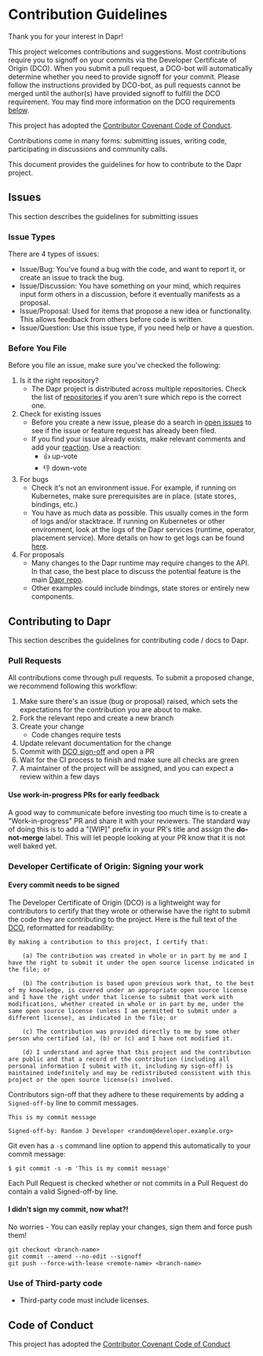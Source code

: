 # Contribution Guidelines

Thank you for your interest in Dapr!

This project welcomes contributions and suggestions. Most contributions require you to signoff on your commits via 
the Developer Certificate of Origin (DCO). When you submit a pull request, a DCO-bot will automatically determine 
whether you need to provide signoff for your commit. Please follow the instructions provided by DCO-bot, as pull 
requests cannot be merged until the author(s) have provided signoff to fulfill the DCO requirement.
You may find more information on the DCO requirements [below](#developer-certificate-of-origin-signing-your-work).

This project has adopted the [Contributor Covenant Code of Conduct](https://github.com/dapr/community/blob/master/CODE-OF-CONDUCT.md).

Contributions come in many forms: submitting issues, writing code, participating in discussions and community calls.

This document provides the guidelines for how to contribute to the Dapr project.

## Issues

This section describes the guidelines for submitting issues

### Issue Types

There are 4 types of issues:

- Issue/Bug: You've found a bug with the code, and want to report it, or create an issue to track the bug.
- Issue/Discussion: You have something on your mind, which requires input form others in a discussion, before it eventually manifests as a proposal.
- Issue/Proposal: Used for items that propose a new idea or functionality. This allows feedback from others before code is written.
- Issue/Question: Use this issue type, if you need help or have a question.

### Before You File

Before you file an issue, make sure you've checked the following:

1. Is it the right repository?
    - The Dapr project is distributed across multiple repositories. Check the list of [repositories](https://github.com/dapr) if you aren't sure which repo is the correct one.
1. Check for existing issues
    - Before you create a new issue, please do a search in [open issues](https://github.com/dapr/dapr/issues) to see if the issue or feature request has already been filed.
    - If you find your issue already exists, make relevant comments and add your [reaction](https://github.com/blog/2119-add-reaction-to-pull-requests-issues-and-comments). Use a reaction:
        - 👍 up-vote
        - 👎 down-vote
1. For bugs
    - Check it's not an environment issue. For example, if running on Kubernetes, make sure prerequisites are in place. (state stores, bindings, etc.)
    - You have as much data as possible. This usually comes in the form of logs and/or stacktrace. If running on Kubernetes or other environment, look at the logs of the Dapr services (runtime, operator, placement service). More details on how to get logs can be found [here](https://docs.dapr.io/operations/troubleshooting/logs-troubleshooting/).
1. For proposals
    - Many changes to the Dapr runtime may require changes to the API. In that case, the best place to discuss the potential feature is the main [Dapr repo](https://github.com/dapr/dapr).
    - Other examples could include bindings, state stores or entirely new components.

## Contributing to Dapr

This section describes the guidelines for contributing code / docs to Dapr.

### Pull Requests

All contributions come through pull requests. To submit a proposed change, we recommend following this workflow:

1. Make sure there's an issue (bug or proposal) raised, which sets the expectations for the contribution you are about to make.
1. Fork the relevant repo and create a new branch
1. Create your change
    - Code changes require tests
1. Update relevant documentation for the change
1. Commit with [DCO sign-off](#developer-certificate-of-origin-signing-your-work) and open a PR
1. Wait for the CI process to finish and make sure all checks are green
1. A maintainer of the project will be assigned, and you can expect a review within a few days

#### Use work-in-progress PRs for early feedback

A good way to communicate before investing too much time is to create a "Work-in-progress" PR and share it with your reviewers. The standard way of doing this is to add a "[WIP]" prefix in your PR's title and assign the **do-not-merge** label. This will let people looking at your PR know that it is not well baked yet.

### Developer Certificate of Origin: Signing your work

#### Every commit needs to be signed

The Developer Certificate of Origin (DCO) is a lightweight way for contributors to certify that they wrote or otherwise have the right to submit the code they are contributing to the project. Here is the full text of the [DCO](https://developercertificate.org/), reformatted for readability:
```
By making a contribution to this project, I certify that:

    (a) The contribution was created in whole or in part by me and I have the right to submit it under the open source license indicated in the file; or

    (b) The contribution is based upon previous work that, to the best of my knowledge, is covered under an appropriate open source license and I have the right under that license to submit that work with modifications, whether created in whole or in part by me, under the same open source license (unless I am permitted to submit under a different license), as indicated in the file; or

    (c) The contribution was provided directly to me by some other person who certified (a), (b) or (c) and I have not modified it.

    (d) I understand and agree that this project and the contribution are public and that a record of the contribution (including all personal information I submit with it, including my sign-off) is maintained indefinitely and may be redistributed consistent with this project or the open source license(s) involved.
```

Contributors sign-off that they adhere to these requirements by adding a `Signed-off-by` line to commit messages.

```
This is my commit message

Signed-off-by: Random J Developer <random@developer.example.org>
```
Git even has a `-s` command line option to append this automatically to your commit message:
```
$ git commit -s -m 'This is my commit message'
```

Each Pull Request is checked  whether or not commits in a Pull Request do contain a valid Signed-off-by line.

#### I didn't sign my commit, now what?!

No worries - You can easily replay your changes, sign them and force push them!

```
git checkout <branch-name>
git commit --amend --no-edit --signoff
git push --force-with-lease <remote-name> <branch-name>
```

### Use of Third-party code

- Third-party code must include licenses.

## Code of Conduct

This project has adopted the [Contributor Covenant Code of Conduct](https://github.com/dapr/community/blob/master/CODE-OF-CONDUCT.md)